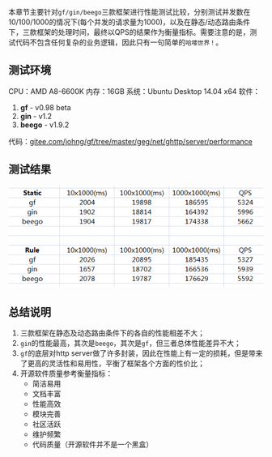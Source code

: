 本章节主要针对```gf/gin/beego```三款框架进行性能测试比较，分别测试并发数在10/100/1000的情况下(每个并发的请求量为1000)，以及在静态/动态路由条件下，三款框架的处理时间，最终以QPS的结果作为衡量指标。需要注意的是，测试代码不包含任何复杂的业务逻辑，因此只有一句简单的```哈喽世界！```。

## 测试环境
CPU：AMD A8-6600K
内存：16GB
系统：Ubuntu Desktop 14.04 x64
软件：
1. **gf** - v0.98 beta
2. **gin** - v1.2
3. **beego** - v1.9.2

代码：[gitee.com/johng/gf/tree/master/geg/net/ghttp/server/performance](https://gitee.com/johng/gf/tree/master/geg/net/ghttp/server/performance)


## 测试结果

![](images/gf-gin-beego.png)

## 总结说明

1. 三款框架在静态及动态路由条件下的各自的性能相差不大；
2. ```gin```的性能最高，其次是```beego```，其次是```gf```，但三者总体性能差异不大；
3. ```gf```的底层对http server做了许多封装，因此在性能上有一定的损耗，但是带来了更高的灵活性和易用性，平衡了框架各个方面的性价比；
4. 开源软件质量参考衡量指标：
	* 简洁易用
	* 文档丰富
	* 性能高效
	* 模块完善
	* 社区活跃
	* 维护频繁
	* 代码质量（开源软件并不是一个黑盒）